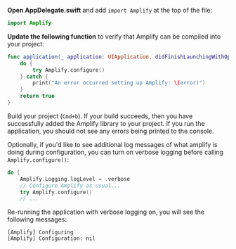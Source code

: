 **Open AppDelegate.swift** and add `import Amplify` at the top of the file:
```swift
import Amplify
```

**Update the following function** to verify that Amplify can be compiled into your project:
```swift
func application(_ application: UIApplication, didFinishLaunchingWithOptions launchOptions: [UIApplication.LaunchOptionsKey: Any]?) -> Bool {
    do {
        try Amplify.configure()
    } catch {
        print("An error occurred setting up Amplify: \(error)")
    }
    return true
}
```

Build your project (`Cmd+b`).  If your build succeeds, then you have successfully added the Amplify library to your project.  If you run the application, you should not see any errors being printed to the console.

Optionally, if you'd like to see additional log messages of what amplify is doing during configuration, you can turn on verbose logging before calling `Amplify.configure()`:
```swift
do {
    Amplify.Logging.logLevel = .verbose
    // Configure Amplify as usual...
    try Amplify.configure()
    // ...
```

Re-running the application with verbose logging on, you will see the following messages:
```console
[Amplify] Configuring
[Amplify] Configuration: nil
```
